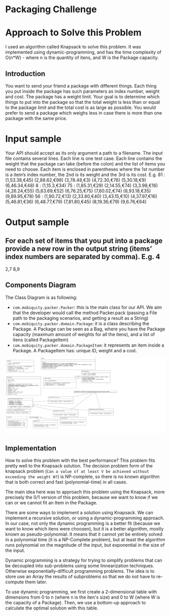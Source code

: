 # Packaging Challenge

# Approach to Solve this Problem

I used an algorithm called Knapsack to solve this problem. It was implemented using dynamic-programming, and has the time complexity of O(n*W) - where
n is the quantity of itens, and W is the Package capacity.

## Introduction

You want to send your friend a package with different things.
Each thing you put inside the package has such parameters as index number, weight and cost. The package has a weight limit. 
Your goal is to determine which things to put into the package so that the total weight is less than or equal to the package limit and the total cost is as large as possible.
You would prefer to send a package which weighs less in case there is more than one package with the same price.

# Input sample
Your API should accept as its only argument a path to a filename. The input file contains several lines. Each line is one test case.
Each line contains the weight that the package can take (before the colon) and the list of items you need to choose. Each item is enclosed in parentheses where the 1st number is a item’s index number, the 2nd is its weight and the 3rd is its cost. E.g.
81 : (1,53.38,€45) (2,88.62,€98) (3,78.48,€3) (4,72.30,€76) (5,30.18,€9) (6,46.34,€48)
8 : (1,15.3,€34)
75 : (1,85.31,€29) (2,14.55,€74) (3,3.98,€16) (4,26.24,€55) (5,63.69,€52) (6,76.25,€75) (7,60.02,€74) (8,93.18,€35) (9,89.95,€78)
56 : (1,90.72,€13) (2,33.80,€40) (3,43.15,€10) (4,37.97,€16) (5,46.81,€36) (6,48.77,€79) (7,81.80,€45) (8,19.36,€79) (9,6.76,€64)

# Output sample
For each set of items that you put into a package provide a new row in the output string (items’ index numbers are separated by comma). E.g.
4 
-
2,7 
8,9

## Components Diagram

The Class Diagram is as following:

- `com.mobiquity.packer.Packer`:  this is the main class for our API. We aim that the developer would call the method Packer.pack (passing a File path to the packaging scenarios, and getting a result as a String)
- `com.mobiquity.packer.domain.Package`: it is a class describing the Package. A Package can be seen as a Bag, where you have the Package capacity (maximum amount of weights for all the itens), and a list of itens (called PackageItem)
- `com.mobiquity.packer.domain.PackageItem`: it represents an item inside a Package. A PackageItem has: unique ID, weight and a cost.

![uml-diagram](./docs/package-challenge.png)

## Implementation

How to solve this problem with the best performance? This problem fits pretty well to the Knapsack solution. The decision problem form of the knapsack problem 
(`Can a value of at least V be achieved without exceeding the weight W?`) is NP-complete, so there is no known algorithm that is both correct and fast (polynomial-time) in all cases. 

The main idea here was to approach this problem using the Knapsack, more precisely the 0/1 version of this problem, because we want to know if we can or we cannot fit an Item in the Package.

There are some ways to implement a solution using Knapsack. We can implement a recursive solution, or using a dynamic-programming approach. In our case, not only the dynamic programming is a better fit
(because we want to know which itens were choosen), but it is a better algorithm, mostly known as pseudo-polynomial. It means that it cannot yet be entirely solved in a polynomial time 
(it is a NP-Complete problem), but at least the algorithm runs polynomial on the magnitude of the input, but exponential in the size of the input.

Dynamic programming is a strategy for trying to simplify problems that can be decoupled into sub-problems using some linnearization techniques. Otherwise exponentially-difficult programming problems. 
The idea is to store use an Array the results of subproblems so that we do not have to re-compute them later.

To use dynamic programming, we first create a 2-dimensional table with dimensions from 0 to n (where n is the iten's size) and 0 to W (where W is the capacity of a Package). 
Then, we use a bottom-up approach to calculate the optimal solution with this table.

